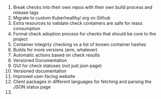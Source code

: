1) Break checks into their own repos with their own build process and release tags
1) Migrate to custom Kuberhealthy/ org on Github
1) Extra resources to validate check containers are safe for mass consumption 
1) Formal check adoption process for checks that should be core to the project
1) Container integirty checking vs a list of known container hashes
1) Builds for more versions (arm, whatever)
1) Automatic actions based on check results
1) Versioned Documentation
1) GUI for check statuses (not just json page)
1) Versioned documentation
1) Improved user-facing website
1) Client packages in different languages for fetching and parsing the JSON status page
1) 
